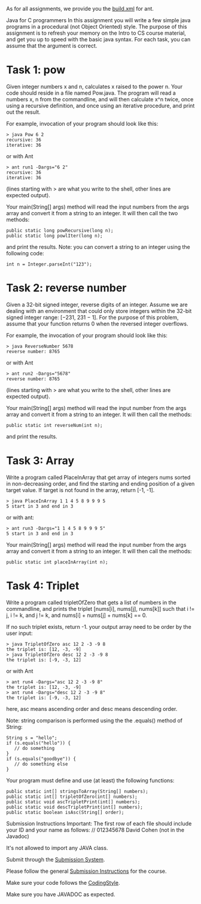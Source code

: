As for all assignments, we provide you the [build.xml](https://github.com/HodyahAdler/-BIUoop2022summer/blob/main/ass1/build.xml) for ant.

Java for C programmers
In this assignment you will write a few simple java programs in a procedural (not Object Oriented) style. The purpose of this assignment is to refresh your memory on the Intro to CS course material, and get you up to speed with the basic java syntax. For each task, you can assume that the argument is correct.
# Task 1: pow
Given integer numbers x and n, calculates x raised to the power n.
Your code should reside in a file named Pow.java. The program will read a numbers x, n from the commandline, and will then calculate x^n twice, once using a recursive definition, and once using an iterative procedure, and print out the result.

For example, invocation of your program should look like this:
```
> java Pow 6 2
recursive: 36
iterative: 36
```
or with Ant

```
> ant run1 -Dargs="6 2"
recursive: 36
iterative: 36
```
(lines starting with > are what you write to the shell, other lines are expected output).

Your main(String[] args) method will read the input numbers from the args array and convert it from a string to an integer. It will then call the two methods:
```
public static long powRecursive(long n);
public static long powlIter(long n);
```

and print the results.
Note: you can convert a string to an integer using the following code:

`int n = Integer.parseInt("123");`

# Task 2: reverse number
Given a 32-bit signed integer, reverse digits of an integer.
Assume we are dealing with an environment that could only store integers within the 32-bit signed integer range: [−231, 231 − 1]. For the purpose of this problem, assume that your function returns 0 when the reversed integer overflows.

For example, the invocation of your program should look like this:

```
> java ReverseNumber 5678
reverse number: 8765
```

or with Ant

```
> ant run2 -Dargs="5678"
reverse number: 8765
```

(lines starting with > are what you write to the shell, other lines are expected output).

Your main(String[] args) method will read the input number from the args array and convert it from a string to an integer. It will then call the methods:

`public static int reverseNum(int n);`

and print the results.

# Task 3: Array
Write a program called PlaceInArray that get array of integers nums sorted in non-decreasing order, and find the starting and ending position of a given target value. If target is not found in the array, return [-1, -1].


```
> java PlaceInArray 1 1 4 5 8 9 9 9 5
5 start in 3 and end in 3
```

or with ant:

```
> ant run3 -Dargs="1 1 4 5 8 9 9 9 5" 
5 start in 3 and end in 3
```

Your main(String[] args) method will read the input number from the args array and convert it from a string to an integer. It will then call the methods:

`public static int placeInArray(int n);`

# Task 4: Triplet
Write a program called tripletOfZero that gets a list of numbers in the commandline, and prints the triplet [nums[i], nums[j], nums[k]] such that i != j, i != k, and j != k, and nums[i] + nums[j] + nums[k] == 0.

If no such triplet exists, return -1. your output array need to be order by the user input:

```
> java TripletOfZero asc 12 2 -3 -9 8
the triplet is: [12, -3, -9]
> java TripletOfZero desc 12 2 -3 -9 8
the triplet is: [-9, -3, 12]
```

or with Ant

```
> ant run4 -Dargs="asc 12 2 -3 -9 8"
the triplet is: [12, -3, -9]
> ant run4 -Dargs="desc 12 2 -3 -9 8"
the triplet is: [-9, -3, 12]
```


here, asc means ascending order and desc means descending order.

Note: string comparison is performed using the the .equals() method of String:

```
String s = "hello";
if (s.equals("hello")) {
   // do something
} 
if (s.equals("goodbye")) {
   // do something else
}
```

Your program must define and use (at least) the following functions:

```
public static int[] stringsToArray(String[] numbers);
public static int[] tripletOfZero(int[] numbers);
public static void ascTripletPrint(int[] numbers);
public static void descTripletPrint(int[] numbers);
public static boolean isAsc(String[] order);
```



Submission Instructions
Important: The first row of each file should include your ID and your name as follows: // 012345678 David Cohen (not in the Javadoc)

It's not allowed to import any JAVA class.

Submit through the [Submission System](http://submit.cs.biu.ac.il/).

Please follow the general [Submission Instructions](https://github.com/HodyahAdler/-BIUoop2022summer/wiki/Submission-Instructions) for the course.

Make sure your code follows the [CodingStyle](https://github.com/HodyahAdler/-BIUoop2022summer/wiki/CodingStyle).

Make sure you have JAVADOC as expected. 